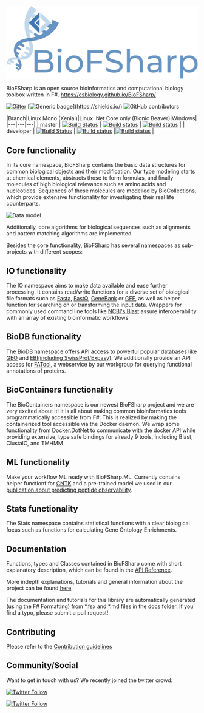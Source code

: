 
![Data model](docsrc/files/img/Logo_large.png)




BioFSharp is an open source bioinformatics and computational biology toolbox written in F#. <https://csbiology.github.io/BioFSharp/>

[![Gitter](https://badges.gitter.im/CSBiology/BioFSharp.svg)](https://gitter.im/CSBiology/BioFSharp?utm_source=badge&utm_medium=badge&utm_campaign=pr-badge)
[![Generic badge](https://img.shields.io/badge/Made%20with-FSharp-rgb(1,143,204).svg)](https://shields.io/)
![GitHub contributors](https://img.shields.io/github/contributors/CSBiology/BioFSharp)


|Branch|Linux Mono (Xenial)|Linux .Net Core only (Bionic Beaver)|Windows|
|---|---|---|
| master | [![Build Status](https://travis-ci.com/CSBiology/BioFSharp.svg?branch=master)](https://travis-ci.com/CSBiology/BioFSharp) | [![Build status](https://ci.appveyor.com/api/projects/status/9a5r4aklmmbykobk/branch/master?svg=true)](https://ci.appveyor.com/project/kMutagene/biofsharp/branch/master) | [![Build status](https://ci.appveyor.com/api/projects/status/9a5r4aklmmbykobk/branch/master?svg=true)](https://ci.appveyor.com/project/kMutagene/biofsharp/branch/master) |
| developer | [![Build Status](https://travis-ci.com/CSBiology/BioFSharp.svg?branch=developer)](https://travis-ci.com/CSBiology/BioFSharp) | [![Build status](https://ci.appveyor.com/api/projects/status/9a5r4aklmmbykobk/branch/developer?svg=true)](https://ci.appveyor.com/project/kMutagene/biofsharp/branch/developer) |[![Build status](https://ci.appveyor.com/api/projects/status/9a5r4aklmmbykobk/branch/developer?svg=true)](https://ci.appveyor.com/project/kMutagene/biofsharp/branch/developer) |



Core functionality
------------------

In its core namespace, BioFSharp contains the basic data structures for common biological objects and their modification. Our type modeling starts at chemical elements, abstracts those to form formulas, and finally molecules of high biological relevance such as amino acids and nucleotides. Sequences of these molecules are modelled by BioCollections, which provide extensive functionality for investigating their real life counterparts.

![Data model](https://i.imgur.com/LXBvhmi.png)

Additionally, core algorithms for biological sequences such as alignments and pattern matching algorithms are implemented.

Besides the core functionality, BioFSharp has several namespaces as sub-projects with different scopes:

IO functionality
----------------

The IO namespace aims to make data available and ease further processing. It contains read/write functions for a diverse set of biological file formats such as [Fasta](https://blast.ncbi.nlm.nih.gov/Blast.cgi?CMD=Web&PAGE_TYPE=BlastDocs&DOC_TYPE=BlastHelp), [FastQ](https://www.ncbi.nlm.nih.gov/sra/docs/submitformats/#fastq-files), [GeneBank](https://www.ncbi.nlm.nih.gov/Sitemap/samplerecord.html) or [GFF](https://github.com/The-Sequence-Ontology/Specifications/blob/master/gff3.md), as well as helper function for searching on or transforming the input data. Wrappers for commonly used command line tools like [NCBI's Blast](https://www.ncbi.nlm.nih.gov/books/NBK153387/) assure interoperability with an array of existing bioinformatic workflows

BioDB functionality
-------------------

The BioDB namespace offers API access to powerful popular databases like [GEO](https://www.ncbi.nlm.nih.gov/geo/) and [EBI(including SwissProt/Expasy)](https://www.ebi.ac.uk/). We additionally provide an API access for [FATool](http://iomiqsweb1.bio.uni-kl.de/), a webservice by our workgroup for querying functional annotations of proteins.

BioContainers functionality
----------------------

The BioContainers namespace is our newest BioFSharp project and we are very excited about it! It is all about making common bioinformatics tools programmatically accessible from F#. 
This is realized by making the containerized tool accessible via the Docker daemon. We wrap some functionality from
[Docker.DotNet](https://github.com/microsoft/Docker.DotNet) to communicate with the docker API while providing extensive, type safe bindings for already 9 tools, including Blast, ClustalO, and TMHMM

ML functionality
----------------

Make your workflow ML ready with BioFSharp.ML. Currently contains helper functionf for [CNTK](https://docs.microsoft.com/en-us/cognitive-toolkit/) and a pre-trained model we used in our [publication about predicting peptide observability](https://www.frontiersin.org/articles/10.3389/fpls.2018.01559/full).

Stats functionality
----------------------

The Stats namespace contains statistical functions with a clear biological focus such as functions for calculating Gene Ontology Enrichments.


Documentation
-------------

Functions, types and Classes contained in BioFSharp come with short explanatory description, which can be found in the [API Reference](https://csbiology.github.io/BioFSharp/reference/index.html).

More indepth explanations, tutorials and general information about the project can be found [here](http://csbiology.github.io/BioFSharp).

The documentation and tutorials for this library are automatically generated (using the F# Formatting) from *.fsx and *.md files in the docs folder. If you find a typo, please submit a pull request!

Contributing
------------

Please refer to the [Contribution guidelines](.github/CONTRIBUTING.md)

Community/Social
----------------
Want to get in touch with us? We recently joined the twitter crowd:

[![Twitter Follow](https://img.shields.io/twitter/follow/BioFSharp.svg?style=social)](https://twitter.com/biofsharp)

[![Twitter Follow](https://img.shields.io/twitter/follow/cs_biology.svg?style=social)](https://twitter.com/cs_biology)